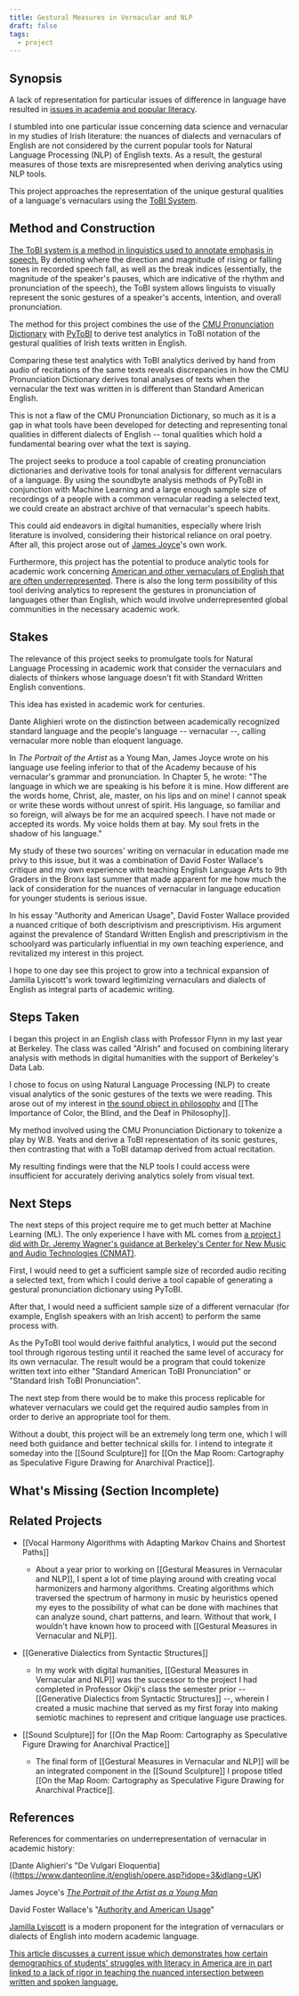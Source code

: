 ```yaml
---
title: Gestural Measures in Vernacular and NLP
draft: false
tags:
  - project
---
```

 
## Synopsis

A lack of representation for particular issues of difference in language have resulted in [issues in academia and popular literacy](obsidian://open?vault=ITPportfolio&file=Gestural%20Measures%20in%20Vernacular%20and%20NLP%20-%20References). 

I stumbled into one particular issue concerning data science and vernacular in my studies of Irish literature: the nuances of dialects and vernaculars of English are not considered by the current popular tools for Natural Language Processing (NLP) of English texts. As a result, the gestural measures of those texts are misrepresented when deriving analytics using NLP tools.

This project approaches the representation of the unique gestural qualities of a language's vernaculars using the [ToBI System](obsidian://open?vault=ITPportfolio&file=Gestural%20Measures%20in%20Vernacular%20and%20NLP%20-%20Method%20%26%20Construction).


## Method and Construction

[The ToBI system is a method in linguistics used to annotate emphasis in speech.](https://www.cs.columbia.edu/~julia/files/conv.pdf) By denoting where the direction and magnitude of rising or falling tones in recorded speech fall, as well as the break indices (essentially, the magnitude of the speaker's pauses, which are indicative of the rhythm and pronunciation of the speech), the ToBI system allows linguists to visually represent the sonic gestures of a speaker's accents, intention, and overall pronunciation.


The method for this project combines the use of the [CMU Pronunciation Dictionary](http://www.speech.cs.cmu.edu/cgi-bin/cmudict) with [PyToBI](https://github.com/monikaUPF/PyToBI) to derive test analytics in ToBI notation of the gestural qualities of Irish texts written in English. 

Comparing these test analytics with ToBI analytics derived by hand from audio of recitations of the same texts reveals discrepancies in how the CMU Pronunciation Dictionary derives tonal analyses of texts when the vernacular the text was written in is different than Standard American English.

This is not a flaw of the CMU Pronunciation Dictionary, so much as it is a gap in what tools have been developed for detecting and representing tonal qualities in different dialects of English -- tonal qualities which hold a fundamental bearing over what the text is saying.


The project seeks to produce a tool capable of creating pronunciation dictionaries and derivative tools for tonal analysis for different vernaculars of a language. By using the soundbyte analysis methods of PyToBI in conjunction with Machine Learning and a large enough sample size of recordings of a people with a common vernacular reading a selected text, we could create an abstract archive of that vernacular's speech habits. 

This could aid endeavors in digital humanities, especially where Irish literature is involved, considering their historical reliance on oral poetry. After all, this project arose out of [James Joyce](obsidian://open?vault=ITPportfolio&file=Gestural%20Measures%20in%20Vernacular%20and%20NLP%20-%20References)'s own work. 

Furthermore, this project has the potential to produce analytic tools for academic work concerning [American and other vernaculars of English that are often underrepresented](https://www.deepcenter.org/deepcenter/wp-content/uploads/2017/08/three-ways-to-speak-english-by-jamila-lyiscott.pdf). There is also the long term possibility of this tool deriving analytics to represent the gestures in pronunciation of languages other than English, which would involve underrepresented global communities in the necessary academic work.


## Stakes

The relevance of this project seeks to promulgate tools for Natural Language Processing in academic work that consider the vernaculars and dialects of thinkers whose language doesn't fit with Standard Written English conventions.

This idea has existed in academic work for centuries.

Dante Alighieri wrote on the distinction between academically recognized standard language and the people's language -- vernacular --, calling vernacular more noble than eloquent language.

In *The Portrait of the Artist* as a Young Man, James Joyce wrote on his language use feeling inferior to that of the Academy because of his vernacular's grammar and pronunciation. In Chapter 5, he wrote: "The language in which we are speaking is his before it is mine. How different are the words home, Christ, ale, master, on his lips and on mine! I cannot speak or write these words without unrest of spirit. His language, so familiar and so foreign, will always be for me an acquired speech. I have not made or accepted its words. My voice holds them at bay. My soul frets in the shadow of his language."

My study of these two sources' writing on vernacular in education made me privy to this issue, but it was a combination of David Foster Wallace's critique and my own experience with teaching English Language Arts to 9th Graders in the Bronx last summer that made apparent for me how much the lack of consideration for the nuances of vernacular in language education for younger students is serious issue.

 In his essay "Authority and American Usage", David Foster Wallace provided a nuanced critique of both descriptivism and prescriptivism. His argument against the prevalence of Standard Written English and prescriptivism in the schoolyard was particularly influential in my own teaching experience, and revitalized my interest in this project.

I hope to one day see this project to grow into a technical expansion of Jamilla Lyiscott's work toward legitimizing vernaculars and dialects of English as integral parts of academic writing.


## Steps Taken

I began this project in an English class with Professor Flynn in my last year at Berkeley. The class was called "AIrish" and focused on combining literary analysis with methods in digital humanities with the support of Berkeley's Data Lab.

I chose to focus on using Natural Language Processing (NLP) to create visual analytics of the sonic gestures of the texts we were reading. This arose out of my interest in [the sound object in philosophy](obsidian://open?vault=ITPportfolio&file=Sound%20Sculpture) and [[The Importance of Color, the Blind, and the Deaf in Philosophy]].


My method involved using the CMU Pronunciation Dictionary to tokenize a play by W.B. Yeats and derive a ToBI representation of its sonic gestures, then contrasting that with a ToBI datamap derived from actual recitation.

My resulting findings were that the NLP tools I could access were insufficient for accurately deriving analytics solely from visual text.


## Next Steps

The next steps of this project require me to get much better at Machine Learning (ML). The only experience I have with ML comes from [a project I did with Dr. Jeremy Wagner's guidance at Berkeley's Center for New Music and Audio Technologies (CNMAT)](obsidian://open?vault=ITPportfolio&file=Vocal%20Harmony%20Algorithms%20with%20Adapting%20Markov%20Chains%20and%20Shortest%20Paths). 


First, I would need to get a sufficient sample size of recorded audio reciting a selected text, from which I could derive a tool capable of generating a gestural pronunciation dictionary using PyToBI.

After that, I would need a sufficient sample size of a different vernacular (for example, English speakers with an Irish accent) to perform the same process with. 

As the PyToBI tool would derive faithful analytics, I would put the second tool through rigorous testing until it reached the same level of accuracy for its own vernacular. The result would be a program that could tokenize written text into either "Standard American ToBI Pronunciation" or "Standard Irish ToBI Pronunciation". 

The next step from there would be to make this process replicable for whatever vernaculars we could get the required audio samples from in order to derive an appropriate tool for them.


Without a doubt, this project will be an extremely long term one, which I will need both guidance and better technical skills for. I intend to integrate it someday into the [[Sound Sculpture]] for [[On the Map Room: Cartography as Speculative Figure Drawing for Anarchival Practice]].

## What's Missing (Section Incomplete)


## Related Projects

- [[Vocal Harmony Algorithms with Adapting Markov Chains and Shortest Paths]]
	- About a year prior to working on [[Gestural Measures in Vernacular and NLP]], I spent a lot of time playing around with creating vocal harmonizers and harmony algorithms. Creating algorithms which traversed the spectrum of harmony in music by heuristics opened my eyes to the possibility of what can be done with machines that can analyze sound, chart patterns, and learn. Without that work, I wouldn't have known how to proceed with [[Gestural Measures in Vernacular and NLP]].

- [[Generative Dialectics from Syntactic Structures]]
	- In my work with digital humanities, [[Gestural Measures in Vernacular and NLP]] was the successor to the project I had completed in Professor Okiji's class the semester prior -- [[Generative Dialectics from Syntactic Structures]] --, wherein I created a music machine that served as my first foray into making semiotic machines to represent and critique language use practices.

- [[Sound Sculpture]] for [[On the Map Room: Cartography as Speculative Figure Drawing for Anarchival Practice]]
	- The final form of [[Gestural Measures in Vernacular and NLP]] will be an integrated component in the [[Sound Sculpture]] I propose titled [[On the Map Room: Cartography as Speculative Figure Drawing for Anarchival Practice]].


## References


References for commentaries on underrepresentation of vernacular in academic history:


[Dante Alighieri's "De Vulgari Eloquentia]((https://www.danteonline.it/english/opere.asp?idope=3&idlang=UK) 


James Joyce's *[The Portrait of the Artist as a Young Man](https://www.gutenberg.org/files/4217/4217-h/4217-h.htm#link2HCH0005)* 


David Foster Wallace's "[Authority and American Usage](http://www.jamesgerity.com/biblio/authority.pdf)"


[Jamilla Lyiscott](https://www.deepcenter.org/deepcenter/wp-content/uploads/2017/08/three-ways-to-speak-english-by-jamila-lyiscott.pdf) is a modern proponent for the integration of vernaculars or dialects of English into modern academic language.


[This article discusses a current issue which demonstrates how certain demographics of students' struggles with literacy in America are in part linked to a lack of rigor in teaching the nuanced intersection between written and spoken language.](https://www.chalkbeat.org/newyork/2023/2/14/23598611/nyc-schools-reading-instruction-teachers-college-lucy-calkins-balanced-literacy-david-banks/)









